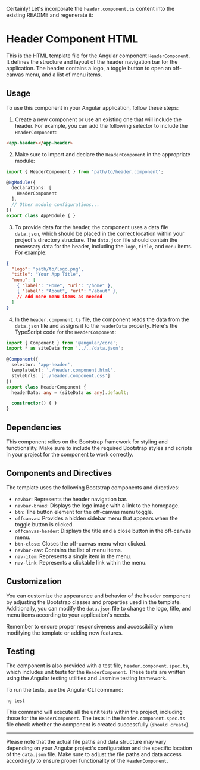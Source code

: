 Certainly! Let's incorporate the `header.component.ts` content into the existing README and regenerate it:

# Header Component HTML

This is the HTML template file for the Angular component `HeaderComponent`. It defines the structure and layout of the header navigation bar for the application. The header contains a logo, a toggle button to open an off-canvas menu, and a list of menu items.

## Usage

To use this component in your Angular application, follow these steps:

1. Create a new component or use an existing one that will include the header. For example, you can add the following selector to include the `HeaderComponent`:

```html
<app-header></app-header>
```

2. Make sure to import and declare the `HeaderComponent` in the appropriate module:

```typescript
import { HeaderComponent } from 'path/to/header.component';

@NgModule({
  declarations: [
    HeaderComponent
  ],
  // Other module configurations...
})
export class AppModule { }
```

3. To provide data for the header, the component uses a data file `data.json`, which should be placed in the correct location within your project's directory structure. The `data.json` file should contain the necessary data for the header, including the `logo`, `title`, and `menu` items. For example:

```json
{
  "logo": "path/to/logo.png",
  "title": "Your App Title",
  "menu": [
    { "label": "Home", "url": "/home" },
    { "label": "About", "url": "/about" },
    // Add more menu items as needed
  ]
}
```

4. In the `header.component.ts` file, the component reads the data from the `data.json` file and assigns it to the `headerData` property. Here's the TypeScript code for the `HeaderComponent`:

```typescript
import { Component } from '@angular/core';
import * as siteData from '../../data.json';

@Component({
  selector: 'app-header',
  templateUrl: './header.component.html',
  styleUrls: ['./header.component.css']
})
export class HeaderComponent {
  headerData: any = (siteData as any).default;

  constructor() { }
}
```

## Dependencies

This component relies on the Bootstrap framework for styling and functionality. Make sure to include the required Bootstrap styles and scripts in your project for the component to work correctly.

## Components and Directives

The template uses the following Bootstrap components and directives:

- `navbar`: Represents the header navigation bar.
- `navbar-brand`: Displays the logo image with a link to the homepage.
- `btn`: The button element for the off-canvas menu toggle.
- `offcanvas`: Provides a hidden sidebar menu that appears when the toggle button is clicked.
- `offcanvas-header`: Displays the title and a close button in the off-canvas menu.
- `btn-close`: Closes the off-canvas menu when clicked.
- `navbar-nav`: Contains the list of menu items.
- `nav-item`: Represents a single item in the menu.
- `nav-link`: Represents a clickable link within the menu.

## Customization

You can customize the appearance and behavior of the header component by adjusting the Bootstrap classes and properties used in the template. Additionally, you can modify the `data.json` file to change the logo, title, and menu items according to your application's needs.

Remember to ensure proper responsiveness and accessibility when modifying the template or adding new features.

## Testing

The component is also provided with a test file, `header.component.spec.ts`, which includes unit tests for the `HeaderComponent`. These tests are written using the Angular testing utilities and Jasmine testing framework.

To run the tests, use the Angular CLI command:

```
ng test
```

This command will execute all the unit tests within the project, including those for the `HeaderComponent`. The tests in the `header.component.spec.ts` file check whether the component is created successfully (`should create`).

---

Please note that the actual file paths and data structure may vary depending on your Angular project's configuration and the specific location of the `data.json` file. Make sure to adjust the file paths and data access accordingly to ensure proper functionality of the `HeaderComponent`.
